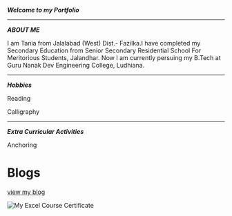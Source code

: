 
***Welcome to my Portfolio***

___
***ABOUT ME***



I am Tania from Jalalabad (West) Dist.- Fazilka.I have completed my Secondary Education from Senior Secondary Residential School For Meritorious Students, Jalandhar. Now I am currently persuing my B.Tech at Guru Nanak Dev Engineering College, Ludhiana.

___
***Hobbies***

Reading 

Calligraphy

___
***Extra Curricular Activities***

Anchoring 


# Blogs
[view my blog](https://tania0507.github.io/my_experienc%20/)

![My Excel Course Certificate](https://github.com/tania0507/tania0507.github.io/commit/ba3450ce7b1e0328f34681254c90f012ce3e0bbb)
